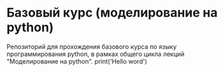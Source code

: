 # Базовый курс (моделирование на python)
Репозиторий для прохождения базового курса по языку программирования python,
в рамках общего цикла лекций "Моделирование на python".
print('Hello word')